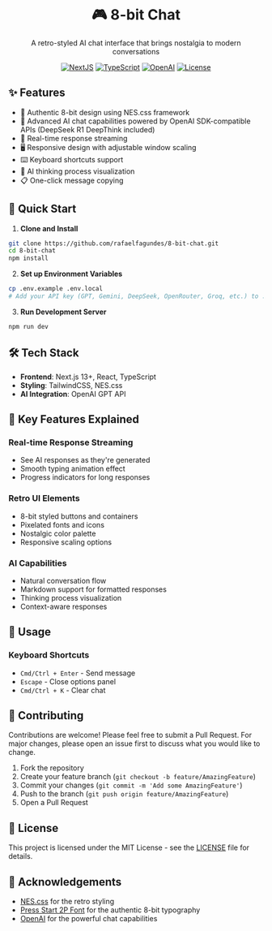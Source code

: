 <div align="center">
  <h1>🎮 8-bit Chat</h1>
  <p>A retro-styled AI chat interface that brings nostalgia to modern conversations</p>
  
  [![NextJS](https://img.shields.io/badge/Next.js-black?style=flat&logo=next.js&logoColor=white)](https://nextjs.org/)
  [![TypeScript](https://img.shields.io/badge/TypeScript-007ACC?style=flat&logo=typescript&logoColor=white)](https://www.typescriptlang.org/)
  [![OpenAI](https://img.shields.io/badge/OpenAI-412991?style=flat&logo=openai&logoColor=white)](https://openai.com/)
  [![License](https://img.shields.io/badge/license-MIT-blue.svg)](LICENSE)
</div>

## ✨ Features

- 🎨 Authentic 8-bit design using NES.css framework
- 🤖 Advanced AI chat capabilities powered by OpenAI SDK-compatible APIs (DeepSeek R1 DeepThink included)
- 📝 Real-time response streaming
- 🖥️ Responsive design with adjustable window scaling
- ⌨️ Keyboard shortcuts support
- 💭 AI thinking process visualization
- 📋 One-click message copying

## 🚀 Quick Start

1. **Clone and Install**

```bash
git clone https://github.com/rafaelfagundes/8-bit-chat.git
cd 8-bit-chat
npm install
```

2. **Set up Environment Variables**

```bash
cp .env.example .env.local
# Add your API key (GPT, Gemini, DeepSeek, OpenRouter, Groq, etc.) to .env.local
```

3. **Run Development Server**

```bash
npm run dev
```

## 🛠️ Tech Stack

- **Frontend**: Next.js 13+, React, TypeScript
- **Styling**: TailwindCSS, NES.css
- **AI Integration**: OpenAI GPT API

## 🎯 Key Features Explained

### Real-time Response Streaming

- See AI responses as they're generated
- Smooth typing animation effect
- Progress indicators for long responses

### Retro UI Elements

- 8-bit styled buttons and containers
- Pixelated fonts and icons
- Nostalgic color palette
- Responsive scaling options

### AI Capabilities

- Natural conversation flow
- Markdown support for formatted responses
- Thinking process visualization
- Context-aware responses

## 📖 Usage

### Keyboard Shortcuts

- `Cmd/Ctrl + Enter` - Send message
- `Escape` - Close options panel
- `Cmd/Ctrl + K` - Clear chat

## 🤝 Contributing

Contributions are welcome! Please feel free to submit a Pull Request. For major changes, please open an issue first to discuss what you would like to change.

1. Fork the repository
2. Create your feature branch (`git checkout -b feature/AmazingFeature`)
3. Commit your changes (`git commit -m 'Add some AmazingFeature'`)
4. Push to the branch (`git push origin feature/AmazingFeature`)
5. Open a Pull Request

## 📜 License

This project is licensed under the MIT License - see the [LICENSE](LICENSE) file for details.

## 🙏 Acknowledgements

- [NES.css](https://nostalgic-css.github.io/NES.css/) for the retro styling
- [Press Start 2P Font](https://fonts.google.com/specimen/Press+Start+2P) for the authentic 8-bit typography
- [OpenAI](https://openai.com/) for the powerful chat capabilities
